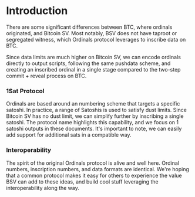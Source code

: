 # Introduction

There are some significant differences between BTC, where ordinals originated, and Bitcoin SV. Most notably, BSV does not have taproot or segregated witness, which Ordinals protocol leverages to inscribe data on BTC.

Since data limits are much higher on Bitcoin SV, we can encode ordinals directly to output scripts, following the same pushdata scheme, and creating an inscribed ordinal in a single stage compared to the two-step commit + reveal process on BTC.

### 1Sat Protocol

Ordinals are based around an numbering scheme that targets a specific satoshi. In practice, a range of Satoshis is used to satisfy dust limits. Since Bitcoin SV has no dust limit, we can simplify further by inscribing a single satoshi. The protocol name highlights this capability, and we focus on 1 satoshi outputs in these documents. It's important to note, we can easily add support for additional sats in a compatible way.

### Interoperability

The spirit of the original Ordinals protocol is alive and well here. Ordinal numbers, inscription numbers, and data formats are identical. We're hoping that a common protocol makes it easy for others to experience the value BSV can add to these ideas, and build cool stuff leveraging the interoperability along the way.
